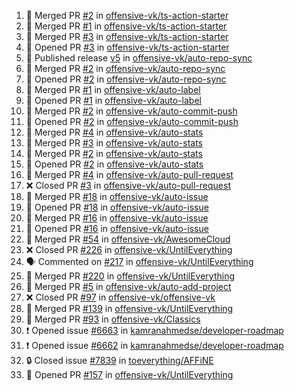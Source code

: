 <!--START_SECTION:activity-->
1. 🎉 Merged PR [#2](https://github.com/offensive-vk/ts-action-starter/pull/2) in [offensive-vk/ts-action-starter](https://github.com/offensive-vk/ts-action-starter)
2. 🎉 Merged PR [#1](https://github.com/offensive-vk/ts-action-starter/pull/1) in [offensive-vk/ts-action-starter](https://github.com/offensive-vk/ts-action-starter)
3. 🎉 Merged PR [#3](https://github.com/offensive-vk/ts-action-starter/pull/3) in [offensive-vk/ts-action-starter](https://github.com/offensive-vk/ts-action-starter)
4. 💪 Opened PR [#3](https://github.com/offensive-vk/ts-action-starter/pull/3) in [offensive-vk/ts-action-starter](https://github.com/offensive-vk/ts-action-starter)
5. 🚀 Published release [v5](https://github.com/offensive-vk/auto-repo-sync/releases/tag/v5) in [offensive-vk/auto-repo-sync](https://github.com/offensive-vk/auto-repo-sync)
6. 🎉 Merged PR [#2](https://github.com/offensive-vk/auto-repo-sync/pull/2) in [offensive-vk/auto-repo-sync](https://github.com/offensive-vk/auto-repo-sync)
7. 💪 Opened PR [#2](https://github.com/offensive-vk/auto-repo-sync/pull/2) in [offensive-vk/auto-repo-sync](https://github.com/offensive-vk/auto-repo-sync)
8. 🎉 Merged PR [#1](https://github.com/offensive-vk/auto-label/pull/1) in [offensive-vk/auto-label](https://github.com/offensive-vk/auto-label)
9. 💪 Opened PR [#1](https://github.com/offensive-vk/auto-label/pull/1) in [offensive-vk/auto-label](https://github.com/offensive-vk/auto-label)
10. 🎉 Merged PR [#2](https://github.com/offensive-vk/auto-commit-push/pull/2) in [offensive-vk/auto-commit-push](https://github.com/offensive-vk/auto-commit-push)
11. 💪 Opened PR [#2](https://github.com/offensive-vk/auto-commit-push/pull/2) in [offensive-vk/auto-commit-push](https://github.com/offensive-vk/auto-commit-push)
12. 🎉 Merged PR [#4](https://github.com/offensive-vk/auto-stats/pull/4) in [offensive-vk/auto-stats](https://github.com/offensive-vk/auto-stats)
13. 🎉 Merged PR [#3](https://github.com/offensive-vk/auto-stats/pull/3) in [offensive-vk/auto-stats](https://github.com/offensive-vk/auto-stats)
14. 🎉 Merged PR [#2](https://github.com/offensive-vk/auto-stats/pull/2) in [offensive-vk/auto-stats](https://github.com/offensive-vk/auto-stats)
15. 💪 Opened PR [#2](https://github.com/offensive-vk/auto-stats/pull/2) in [offensive-vk/auto-stats](https://github.com/offensive-vk/auto-stats)
16. 🎉 Merged PR [#4](https://github.com/offensive-vk/auto-pull-request/pull/4) in [offensive-vk/auto-pull-request](https://github.com/offensive-vk/auto-pull-request)
17. ❌ Closed PR [#3](https://github.com/offensive-vk/auto-pull-request/pull/3) in [offensive-vk/auto-pull-request](https://github.com/offensive-vk/auto-pull-request)
18. 🎉 Merged PR [#18](https://github.com/offensive-vk/auto-issue/pull/18) in [offensive-vk/auto-issue](https://github.com/offensive-vk/auto-issue)
19. 💪 Opened PR [#18](https://github.com/offensive-vk/auto-issue/pull/18) in [offensive-vk/auto-issue](https://github.com/offensive-vk/auto-issue)
20. 🎉 Merged PR [#16](https://github.com/offensive-vk/auto-issue/pull/16) in [offensive-vk/auto-issue](https://github.com/offensive-vk/auto-issue)
21. 💪 Opened PR [#16](https://github.com/offensive-vk/auto-issue/pull/16) in [offensive-vk/auto-issue](https://github.com/offensive-vk/auto-issue)
22. 🎉 Merged PR [#54](https://github.com/offensive-vk/AwesomeCloud/pull/54) in [offensive-vk/AwesomeCloud](https://github.com/offensive-vk/AwesomeCloud)
23. ❌ Closed PR [#226](https://github.com/offensive-vk/UntilEverything/pull/226) in [offensive-vk/UntilEverything](https://github.com/offensive-vk/UntilEverything)
24. 🗣 Commented on [#217](https://github.com/offensive-vk/UntilEverything/pull/217#issuecomment-2346048954) in [offensive-vk/UntilEverything](https://github.com/offensive-vk/UntilEverything)
25. 🎉 Merged PR [#220](https://github.com/offensive-vk/UntilEverything/pull/220) in [offensive-vk/UntilEverything](https://github.com/offensive-vk/UntilEverything)
26. 🎉 Merged PR [#5](https://github.com/offensive-vk/auto-add-project/pull/5) in [offensive-vk/auto-add-project](https://github.com/offensive-vk/auto-add-project)
27. ❌ Closed PR [#97](https://github.com/offensive-vk/offensive-vk/pull/97) in [offensive-vk/offensive-vk](https://github.com/offensive-vk/offensive-vk)
28. 🎉 Merged PR [#139](https://github.com/offensive-vk/UntilEverything/pull/139) in [offensive-vk/UntilEverything](https://github.com/offensive-vk/UntilEverything)
29. 🎉 Merged PR [#93](https://github.com/offensive-vk/Classics/pull/93) in [offensive-vk/Classics](https://github.com/offensive-vk/Classics)
30. ❗ Opened issue [#6663](https://github.com/kamranahmedse/developer-roadmap/issues/6663) in [kamranahmedse/developer-roadmap](https://github.com/kamranahmedse/developer-roadmap)
31. ❗ Opened issue [#6662](https://github.com/kamranahmedse/developer-roadmap/issues/6662) in [kamranahmedse/developer-roadmap](https://github.com/kamranahmedse/developer-roadmap)
32. 🔒 Closed issue [#7839](https://github.com/toeverything/AFFiNE/issues/7839) in [toeverything/AFFiNE](https://github.com/toeverything/AFFiNE)
33. 💪 Opened PR [#157](https://github.com/offensive-vk/UntilEverything/pull/157) in [offensive-vk/UntilEverything](https://github.com/offensive-vk/UntilEverything)
<!--END_SECTION:activity-->
